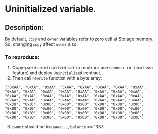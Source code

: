 # Uninitialized variable. 

## Description:
By default, `copy` and `owner` variables refer to zero cell at Storage memory. 
So, changing `copy` affect `owner` also.  

### To reproduce:

1. Copy-paste `uninitialized.sol` to remix (or use `Connect to localhost` feature) and deploy `Uninitialized` contract. 
2. Then call `rewrite` function with a byte array: 
```
["0xAA", "0xAA", "0xAA", "0xAA", "0xAA", "0xAA", "0xAA", "0xAA", "0xAA", "0xAA", "0xAA", "0xAA", "0xAA", "0xAA", "0xAA", "0xAA",
"0xAA", "0xAA", "0xAA", "0xAA", "0xAA", "0xAA", "0xAA", "0xAA", "0xAA", "0xAA", "0xAA", "0xAA", "0xAA", "0xAA", "0xAA", "0xAA",
"0x39", "0x05", "0x00", "0x00", "0x00", "0x00", "0x00", "0x00", "0x00", "0x00", "0x00", "0x00", "0x00", "0x00", "0x00", "0x00",
"0x00", "0x00", "0x00", "0x00", "0x00", "0x00", "0x00", "0x00", "0x00", "0x00", "0x00", "0x00", "0x00", "0x00", "0x00", "0x00"]
```
3. `owner` should be `0xaaaaa...`, `balance` == 1337